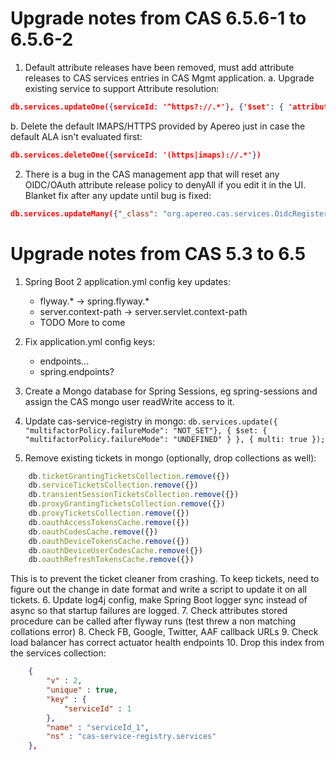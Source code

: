 Upgrade notes from CAS 6.5.6-1 to 6.5.6-2
====================================

1. Default attribute releases have been removed, must add attribute releases to CAS services entries in CAS Mgmt application.
  a. Upgrade existing service to support Attribute resolution:
```json
db.services.updateOne({serviceId: '^https?://.*'}, {'$set': { 'attributeReleasePolicy._class': 'org.apereo.cas.services.ReturnAllAttributeReleasePolicy' } });
```
  b. Delete the default IMAPS/HTTPS provided by Apereo just in case the default ALA isn't evaluated first:
```json
db.services.deleteOne({serviceId: '(https|imaps)://.*'})
```
2. There is a bug in the CAS management app that will reset any OIDC/OAuth attribute release policy to denyAll if you edit it in the UI.  Blanket fix after any update until bug is fixed:
```json
db.services.updateMany({"_class": "org.apereo.cas.services.OidcRegisteredService"}, {$set: {"attributeReleasePolicy._class": "org.apereo.cas.services.ReturnAllowedAttributeReleasePolicy"}});
```

Upgrade notes from CAS 5.3 to 6.5
=================================

1. Spring Boot 2 application.yml config key updates:
    - flyway.* -> spring.flyway.*
    - server.context-path -> server.servlet.context-path
    - TODO More to come
2. Fix application.yml config keys:
    - endpoints...
    - spring.endpoints?
3. Create a Mongo database for Spring Sessions, eg spring-sessions and assign the CAS mongo user readWrite access to it.

4. Update cas-service-registry in mongo: `db.services.update({ "multifactorPolicy.failureMode": "NOT_SET"}, { $set: { "multifactorPolicy.failureMode": "UNDEFINED" } }, { multi: true });`
5. Remove existing tickets in mongo (optionally, drop collections as well):
```javascript
    db.ticketGrantingTicketsCollection.remove({})
    db.serviceTicketsCollection.remove({})
    db.transientSessionTicketsCollection.remove({})
    db.proxyGrantingTicketsCollection.remove({})
    db.proxyTicketsCollection.remove({})
    db.oauthAccessTokensCache.remove({})
    db.oauthCodesCache.remove({})
    db.oauthDeviceTokensCache.remove({})
    db.oauthDeviceUserCodesCache.remove({})
    db.oauthRefreshTokensCache.remove({})
```
This is to prevent the ticket cleaner from crashing.  To keep tickets, need to figure out the change in date format and
write a script to update it on all tickets.
6. Update log4j config, make Spring Boot logger sync instead of async so that startup failures are logged.
7. Check attributes stored procedure can be called after flyway runs (test threw a non matching collations error)
8. Check FB, Google, Twitter, AAF callback URLs
9. Check load balancer has correct actuator health endpoints
10. Drop this index from the services collection:
```json
	{
		"v" : 2,
		"unique" : true,
		"key" : {
			"serviceId" : 1
		},
		"name" : "serviceId_1",
		"ns" : "cas-service-registry.services"
	},

```
